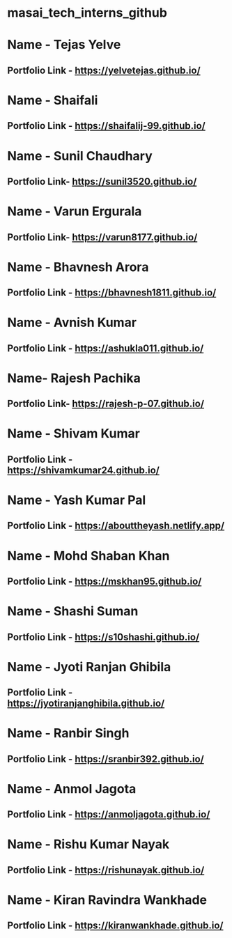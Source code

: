 # masai_tech_interns_github

# Name - Tejas Yelve
## Portfolio Link - https://yelvetejas.github.io/

# Name - Shaifali
## Portfolio Link - https://shaifalij-99.github.io/

# Name - Sunil Chaudhary
## Portfolio Link- <https://sunil3520.github.io/>

# Name - Varun Ergurala
## Portfolio Link- <https://varun8177.github.io/>

# Name - Bhavnesh Arora
## Portfolio Link - https://bhavnesh1811.github.io/

# Name - Avnish Kumar
## Portfolio Link - https://ashukla011.github.io/

# Name- Rajesh Pachika
## Portfolio Link- https://rajesh-p-07.github.io/

# Name - Shivam Kumar
## Portfolio Link - https://shivamkumar24.github.io/

# Name - Yash Kumar Pal
## Portfolio Link - https://abouttheyash.netlify.app/

# Name - Mohd Shaban Khan
## Portfolio Link - https://mskhan95.github.io/

# Name - Shashi Suman
## Portfolio Link - https://s10shashi.github.io/

# Name - Jyoti Ranjan Ghibila
## Portfolio Link - https://jyotiranjanghibila.github.io/

# Name - Ranbir Singh
## Portfolio Link - https://sranbir392.github.io/

# Name - Anmol Jagota
## Portfolio Link - https://anmoljagota.github.io/

# Name - Rishu Kumar Nayak
## Portfolio Link - https://rishunayak.github.io/

# Name - Kiran Ravindra Wankhade
## Portfolio Link - https://kiranwankhade.github.io/

